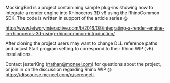 MockingBird is a project containining sample plug-ins showing how to
integrate a render engine into Rhinoceros 3D v6 using the RhinoCommon SDK. The
code is written in support of the article series @

http://www.letworyinteractive.com/b/2016/08/integrating-a-render-engine-in-rhinoceros-3d-using-rhinocommon-introduction/

After cloning the project users may want to change DLL reference paths and
adjust Start program setting to correspond to their Rhino WIP (v6) installations.

Contact jesterKing (nathan@mcneel.com) for questions about the project, or join
in on the discussion regarding Rhino WIP @ https://discourse.mcneel.com/c/serengeti.
